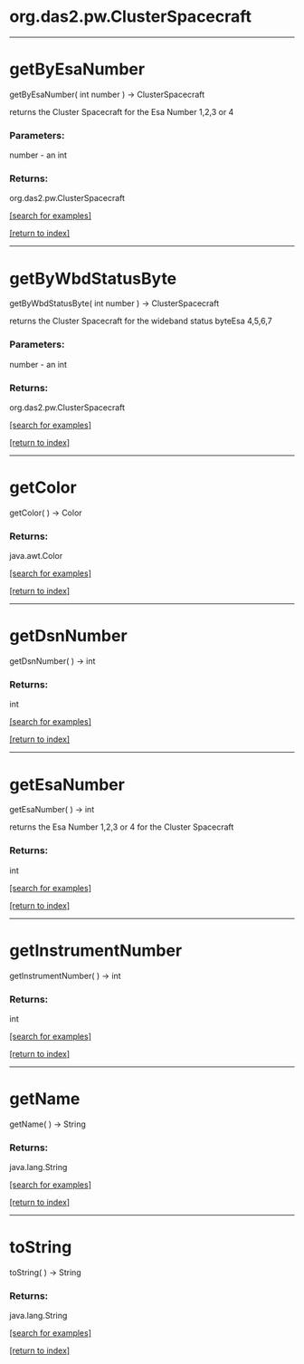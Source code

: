 # org.das2.pw.ClusterSpacecraft
***
<a name="getByEsaNumber"></a>
# getByEsaNumber
getByEsaNumber( int number ) &rarr; ClusterSpacecraft

returns the Cluster Spacecraft for the Esa Number 1,2,3 or 4

### Parameters:
number - an int

### Returns:
org.das2.pw.ClusterSpacecraft


<a href="https://github.com/autoplot/dev/search?q=getByEsaNumber&unscoped_q=getByEsaNumber">[search for examples]</a>

<a href="https://github.com/autoplot/documentation/blob/master/javadoc/index-all.md">[return to index]</a>

***
<a name="getByWbdStatusByte"></a>
# getByWbdStatusByte
getByWbdStatusByte( int number ) &rarr; ClusterSpacecraft

returns the Cluster Spacecraft for the wideband status byteEsa 4,5,6,7

### Parameters:
number - an int

### Returns:
org.das2.pw.ClusterSpacecraft


<a href="https://github.com/autoplot/dev/search?q=getByWbdStatusByte&unscoped_q=getByWbdStatusByte">[search for examples]</a>

<a href="https://github.com/autoplot/documentation/blob/master/javadoc/index-all.md">[return to index]</a>

***
<a name="getColor"></a>
# getColor
getColor(  ) &rarr; Color



### Returns:
java.awt.Color


<a href="https://github.com/autoplot/dev/search?q=getColor&unscoped_q=getColor">[search for examples]</a>

<a href="https://github.com/autoplot/documentation/blob/master/javadoc/index-all.md">[return to index]</a>

***
<a name="getDsnNumber"></a>
# getDsnNumber
getDsnNumber(  ) &rarr; int



### Returns:
int


<a href="https://github.com/autoplot/dev/search?q=getDsnNumber&unscoped_q=getDsnNumber">[search for examples]</a>

<a href="https://github.com/autoplot/documentation/blob/master/javadoc/index-all.md">[return to index]</a>

***
<a name="getEsaNumber"></a>
# getEsaNumber
getEsaNumber(  ) &rarr; int

returns the Esa Number 1,2,3 or 4 for the Cluster Spacecraft

### Returns:
int


<a href="https://github.com/autoplot/dev/search?q=getEsaNumber&unscoped_q=getEsaNumber">[search for examples]</a>

<a href="https://github.com/autoplot/documentation/blob/master/javadoc/index-all.md">[return to index]</a>

***
<a name="getInstrumentNumber"></a>
# getInstrumentNumber
getInstrumentNumber(  ) &rarr; int



### Returns:
int


<a href="https://github.com/autoplot/dev/search?q=getInstrumentNumber&unscoped_q=getInstrumentNumber">[search for examples]</a>

<a href="https://github.com/autoplot/documentation/blob/master/javadoc/index-all.md">[return to index]</a>

***
<a name="getName"></a>
# getName
getName(  ) &rarr; String



### Returns:
java.lang.String


<a href="https://github.com/autoplot/dev/search?q=getName&unscoped_q=getName">[search for examples]</a>

<a href="https://github.com/autoplot/documentation/blob/master/javadoc/index-all.md">[return to index]</a>

***
<a name="toString"></a>
# toString
toString(  ) &rarr; String



### Returns:
java.lang.String


<a href="https://github.com/autoplot/dev/search?q=toString&unscoped_q=toString">[search for examples]</a>

<a href="https://github.com/autoplot/documentation/blob/master/javadoc/index-all.md">[return to index]</a>

